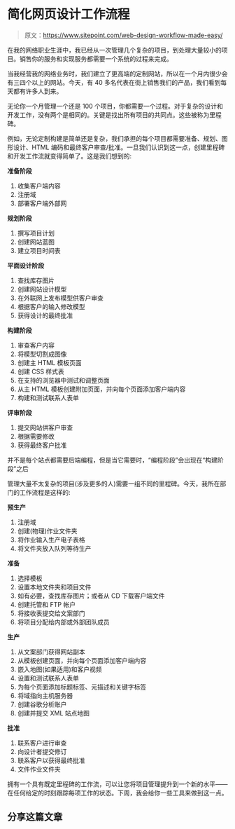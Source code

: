 # 简化网页设计工作流程

> 原文：<https://www.sitepoint.com/web-design-workflow-made-easy/>

在我的网络职业生涯中，我已经从一次管理几个复杂的项目，到处理大量较小的项目。销售你的服务和实现服务都需要一个系统的过程来完成。

当我经营我的网络业务时，我们建立了更高端的定制网站，所以在一个月内很少会有三四个以上的网站。今天，有 40 多名代表在街上销售我们的产品，我们看到每天都有许多人到来。

无论你一个月管理一个还是 100 个项目，你都需要一个过程。对于复杂的设计和开发工作，没有两个是相同的。关键是找出所有项目的共同点。这些被称为里程碑。

例如，无论定制构建是简单还是复杂，我们承担的每个项目都需要准备、规划、图形设计、HTML 编码和最终客户审查/批准。一旦我们认识到这一点，创建里程碑和开发工作流就变得简单了。这是我们想到的:

**准备阶段**

1.  收集客户端内容
2.  注册域
3.  部署客户端外部网

**规划阶段**

1.  撰写项目计划
2.  创建网站蓝图
3.  建立项目时间表

**平面设计阶段**

1.  查找库存图片
2.  创建网站设计模型
3.  在外联网上发布模型供客户审查
4.  根据客户的输入修改模型
5.  获得设计的最终批准

**构建阶段**

1.  审查客户内容
2.  将模型切割成图像
3.  创建主 HTML 模板页面
4.  创建 CSS 样式表
5.  在支持的浏览器中测试和调整页面
6.  从主 HTML 模板创建附加页面，并向每个页面添加客户端内容
7.  构建和测试联系人表单

**评审阶段**

1.  提交网站供客户审查
2.  根据需要修改
3.  获得最终客户批准

并不是每个站点都需要后端编程，但是当它需要时，“编程阶段”会出现在“构建阶段”之后

管理大量不太复杂的项目(涉及更多的人)需要一组不同的里程碑。今天，我所在部门的工作流程是这样的:

**预生产**

1.  注册域
2.  创建(物理)作业文件夹
3.  将作业输入生产电子表格
4.  将文件夹放入队列等待生产

**准备**

1.  选择模板
2.  设置本地文件夹和项目文件
3.  如有必要，查找库存图片；或者从 CD 下载客户端文件
4.  创建托管和 FTP 帐户
5.  将接收表提交给文案部门
6.  将项目分配给内部或外部团队成员

**生产**

1.  从文案部门获得网站副本
2.  从模板创建页面，并向每个页面添加客户端内容
3.  嵌入地图(如果适用)和客户视频
4.  设置和测试联系人表单
5.  为每个页面添加标题标签、元描述和关键字标签
6.  将域指向主机服务器
7.  创建谷歌分析账户
8.  创建并提交 XML 站点地图

**批准**

1.  联系客户进行审查
2.  向设计者提交修订
3.  联系客户以获得最终批准
4.  文件作业文件夹

拥有一个具有既定里程碑的工作流，可以让您将项目管理提升到一个新的水平——在任何给定的时刻跟踪每项工作的状态。下周，我会给你一些工具来做到这一点。

## 分享这篇文章